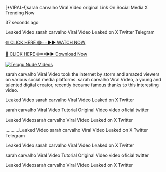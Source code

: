 [*VIRAL-!]sarah carvalho Viral Video original Link On Social Media X Trending Now




37 seconds ago

L𝚎aked Video sarah carvalho Viral Video L𝚎aked on X Twitter Telegram

[🌐 CLICK HERE 🟢==►► WATCH NOW](https://viral-xone.blogspot.com/2025/01/valovideo.html)

[🔴 CLICK HERE 🌐==►► Download Now](https://viral-xone.blogspot.com/2025/01/valovideo.html)

[![Telugu Nude Videos](https://i.imgur.com/dJHk4Zq.gif)](https://viral-xone.blogspot.com/2025/01/valovideo.html)

sarah carvalho Viral Video took the internet by storm and amazed viewers on various social media platforms. sarah carvalho Viral Video, a young and talented digital creator, recently became famous thanks to this interesting video.

L𝚎aked Video sarah carvalho Viral Video L𝚎aked on X Twitter

sarah carvalho Viral Video Tutorial Original Video video oficial twitter

L𝚎aked Videosarah carvalho Viral Video L𝚎aked on X Twitter

...........L𝚎aked Video sarah carvalho Viral Video L𝚎aked on X Twitter Telegram

L𝚎aked Video sarah carvalho Viral Video L𝚎aked on X Twitter

sarah carvalho Viral Video Tutorial Original Video video oficial twitter

L𝚎aked Videosarah carvalho Viral Video L𝚎aked on X Twitter
